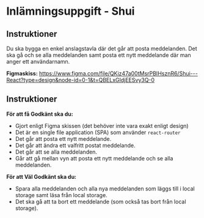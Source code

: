 # Inlämningsuppgift - Shui

## Instruktioner
Du ska bygga en enkel anslagstavla där det går att posta meddelanden. Det ska gå och se alla meddelanden samt posta ett nytt meddelande där man anger ett användarnamn.

**Figmaskiss:** https://www.figma.com/file/QKiz47a00tMsrPBIHsznR6/Shui---React?type=design&node-id=0-1&t=QBELxGIdjEESvy3Q-0

## Instruktioner

**För att få Godkänt ska du:**
* Gjort enligt Figma skissen (det behöver inte vara exakt enligt design)
* Det är en single file application (SPA) som använder ```react-router```
* Det går att posta ett nytt meddelande.
* Det går att ändra ett valfritt postat meddelande.
* Det går att se alla meddelanden.
* Går att gå mellan vyn att posta ett nytt meddelande och se alla meddelanden.

**För att Väl Godkänt ska du:**
* Spara alla meddelanden och alla nya meddelanden som läggs till i local storage samt läsa från local storage.
* Det ska gå att ta bort ett meddelande (som också tas bort från local storage).

